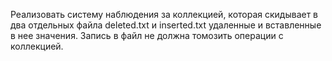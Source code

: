 Реализовать систему наблюдения за коллекцией,
которая скидывает в два отдельных файла deleted.txt и inserted.txt удаленные и вставленные в нее значения.
Запись в файл не должна томозить операции с коллекцией.